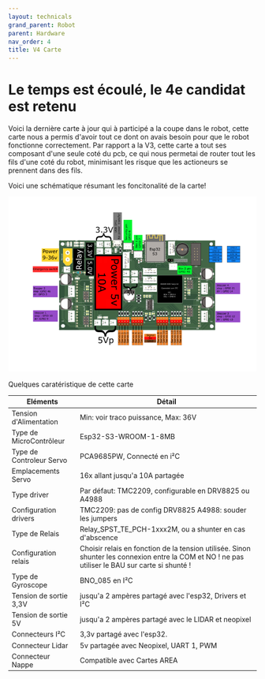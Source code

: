 ```yaml
---
layout: technicals
grand_parent: Robot
parent: Hardware
nav_order: 4
title: V4 Carte
---
```


# Le temps est écoulé, le 4e candidat est retenu

<kicanvas-embed controls="full">
    <kicanvas-source src="./V4_carte_files/MainBoardV4.kicad_sch"></kicanvas-source>
    <kicanvas-source src="./V4_carte_files/Meca.kicad_sch"></kicanvas-source>
    <kicanvas-source src="./V4_carte_files/Power.kicad_sch"></kicanvas-source>
    <kicanvas-source src="./V4_carte_files/Servo.kicad_sch"></kicanvas-source>
    <kicanvas-source src="./V4_carte_files/Logic.kicad_sch"></kicanvas-source>
    <kicanvas-source src="./V4_carte_files/steppers.kicad_sch"></kicanvas-source>
    <kicanvas-source src="./V4_carte_files/MainBoardV4.kicad_pcb"></kicanvas-source>
</kicanvas-embed>

Voici la dernière carte à jour qui à participé a la coupe dans le robot, cette carte nous a permis d'avoir tout ce dont on avais besoin pour que le robot fonctionne correctement.
Par rapport a la V3, cette carte a tout ses composant d'une seule coté du pcb, ce qui nous permetai de router tout les fils d'une coté du robot, minimisant les risque que les actioneurs
se prennent dans des fils.

Voici une schématique résumant les foncitonalité de la carte!

![Pinout de carte electronique](./Hardware_files/CartePinouts.png)


Quelques caratéristique de cette carte 


| **Eléments**             | **Détail**                                                                                                                                       |
|--------------------------|--------------------------------------------------------------------------------------------------------------------------------------------------|
| Tension d'Alimentation   | Min: voir traco puissance, Max: 36V                                                                                                              |
| Type de MicroContrôleur  | Esp32-S3-WROOM-1-8MB                                                                                                                             |
| Type de Controleur Servo | PCA9685PW, Connecté en i²C                                                                                                                       |
| Emplacements Servo       | 16x allant jusqu'a 10A partagée                                                                                                                  |
| Type driver              | Par défaut: TMC2209, configurable en DRV8825 ou A4988                                                                                            |
| Configuration drivers    | TMC2209: pas de config DRV8825 A4988: souder les jumpers                                                                                         |
| Type de Relais           | Relay_SPST_TE_PCH-1xxx2M, ou a shunter en cas d'abscence                                                                                         |
| Configuration relais     | Choisir relais en fonction de la tension utilisée. Sinon shunter les connexion entre la COM et NO ! ne pas utiliser le BAU sur carte si shunté ! |
| Type de Gyroscope        | BNO_085 en I²C                                                                                                                                   |
| Tension de sortie 3,3V   | jusqu'a 2 ampères partagé avec l'esp32, Drivers et I²C                                                                                           |
| Tension de sortie 5V     | jusqu'a 2 ampères partagé avec le LIDAR et neopixel                                                                                              |
| Connecteurs I²C          | 3,3v partagé avec l'esp32.                                                                                                                       |
| Connecteur Lidar         | 5v partagée avec Neopixel, UART 1, PWM                                                                                                           |
| Connecteur Nappe         | Compatible avec Cartes AREA                                                                                                                      |